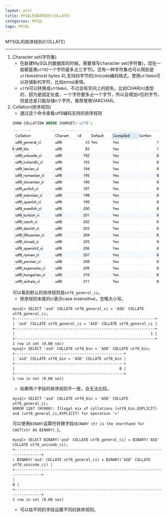 ```yaml
---
layout: post
title: MYSQL的排序规则(COLLATE)
categories: MYSQL
tags: MYSQL
---
```


MYSQL的排序规则(COLLATE)

-------------------

1. Character set(字符集)
	- 在新建MySQL的数据库的时候，需要填写character set(字符集)，现在一般都是用`utf8`(一个字符最多占三字节)。还有一种字符集也可以用到是`utf8mb4`(most bytes 4),支持四字节的Unicode编码格式。使用`utf8mb4`可以存储新的字符，比如emoji表情。
	- `utf8`可以转换成`utf8mb4`，不过会有空间上的损失。比如CHAR(n)类型的，因为是固定长度，一个字符要多占一个字节，所以会增加n位的字节，但是还是只能存储n个字符，推荐使用VARCHAR。
2. Collation(排序规则)
	- 通过这个命令查看utf8编码支持的排序规则
	```sql
	SHOW COLLATION WHERE CHARSET='utf8';
	```
	![image](/images/20181018/MYSQL排序规则_utf8.png)
	可以看到默认的排序规则是`utf8_general_ci`。
	- 排序规则末尾的ci表示case insensitive，忽略大小写。
	```
	mysql> SELECT 'asd' COLLATE utf8_general_ci = 'ASD' COLLATE utf8_general_ci;
	+---------------------------------------------------------------+
	| 'asd' COLLATE utf8_general_ci = 'ASD' COLLATE utf8_general_ci |
	+---------------------------------------------------------------+
	|                                                             1 |
	+---------------------------------------------------------------+
	1 row in set (0.00 sec)
	mysql> SELECT 'asd' COLLATE utf8_bin = 'ASD' COLLATE utf8_bin;
	+-------------------------------------------------+
	| 'asd' COLLATE utf8_bin = 'ASD' COLLATE utf8_bin |
	+-------------------------------------------------+
	|                                               0 |
	+-------------------------------------------------+
	1 row in set (0.00 sec)
	```
	- 如果两个字段的排序规则不一致，会无法比较。
	```
	mysql> SELECT 'asd' COLLATE utf8_bin = 'ASD' COLLATE utf8_general_ci;
	ERROR 1267 (HY000): Illegal mix of collations (utf8_bin,EXPLICIT) and (utf8_general_ci,EXPLICIT) for operation '='
	```
	可以使用`BINARY`运算符转换字段(`BINARY str is the shorthand for CAST(str AS BINARY).`)。
	```
	mysql> SELECT BINARY('asd' COLLATE utf8_general_ci) = BINARY('ASD' COLLATE utf8_unicode_ci);
	+-------------------------------------------------------------------------------+
	| BINARY('asd' COLLATE utf8_general_ci) = BINARY('ASD' COLLATE utf8_unicode_ci) |
	+-------------------------------------------------------------------------------+
	|                                                                             0 |
	+-------------------------------------------------------------------------------+
	1 row in set (0.00 sec)
	```
	- 可以给不同的字段设置不同的排序规则。
